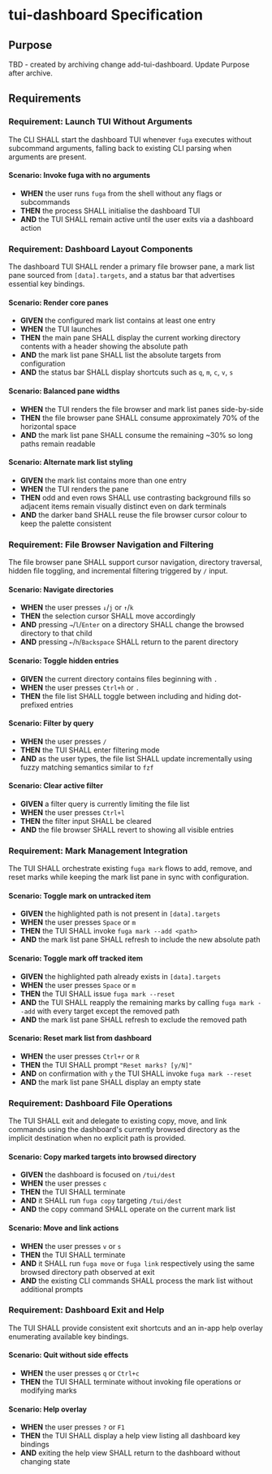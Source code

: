 # tui-dashboard Specification

## Purpose
TBD - created by archiving change add-tui-dashboard. Update Purpose after archive.
## Requirements
### Requirement: Launch TUI Without Arguments
The CLI SHALL start the dashboard TUI whenever `fuga` executes without subcommand arguments, falling back to existing CLI parsing when arguments are present.

#### Scenario: Invoke fuga with no arguments
- **WHEN** the user runs `fuga` from the shell without any flags or subcommands
- **THEN** the process SHALL initialise the dashboard TUI
- **AND** the TUI SHALL remain active until the user exits via a dashboard action

### Requirement: Dashboard Layout Components
The dashboard TUI SHALL render a primary file browser pane, a mark list pane sourced from `[data].targets`, and a status bar that advertises essential key bindings.

#### Scenario: Render core panes
- **GIVEN** the configured mark list contains at least one entry
- **WHEN** the TUI launches
- **THEN** the main pane SHALL display the current working directory contents with a header showing the absolute path
- **AND** the mark list pane SHALL list the absolute targets from configuration
- **AND** the status bar SHALL display shortcuts such as `q`, `m`, `c`, `v`, `s`

#### Scenario: Balanced pane widths
- **WHEN** the TUI renders the file browser and mark list panes side-by-side
- **THEN** the file browser pane SHALL consume approximately 70% of the horizontal space
- **AND** the mark list pane SHALL consume the remaining ~30% so long paths remain readable

#### Scenario: Alternate mark list styling
- **GIVEN** the mark list contains more than one entry
- **WHEN** the TUI renders the pane
- **THEN** odd and even rows SHALL use contrasting background fills so adjacent items remain visually distinct even on dark terminals
- **AND** the darker band SHALL reuse the file browser cursor colour to keep the palette consistent

### Requirement: File Browser Navigation and Filtering
The file browser pane SHALL support cursor navigation, directory traversal, hidden file toggling, and incremental filtering triggered by `/` input.

#### Scenario: Navigate directories
- **WHEN** the user presses `↓`/`j` or `↑`/`k`
- **THEN** the selection cursor SHALL move accordingly
- **AND** pressing `→`/`l`/`Enter` on a directory SHALL change the browsed directory to that child
- **AND** pressing `←`/`h`/`Backspace` SHALL return to the parent directory

#### Scenario: Toggle hidden entries
- **GIVEN** the current directory contains files beginning with `.`
- **WHEN** the user presses `Ctrl+h` or `.`
- **THEN** the file list SHALL toggle between including and hiding dot-prefixed entries

#### Scenario: Filter by query
- **WHEN** the user presses `/`
- **THEN** the TUI SHALL enter filtering mode
- **AND** as the user types, the file list SHALL update incrementally using fuzzy matching semantics similar to `fzf`

#### Scenario: Clear active filter
- **GIVEN** a filter query is currently limiting the file list
- **WHEN** the user presses `Ctrl+l`
- **THEN** the filter input SHALL be cleared
- **AND** the file browser SHALL revert to showing all visible entries

### Requirement: Mark Management Integration
The TUI SHALL orchestrate existing `fuga mark` flows to add, remove, and reset marks while keeping the mark list pane in sync with configuration.

#### Scenario: Toggle mark on untracked item
- **GIVEN** the highlighted path is not present in `[data].targets`
- **WHEN** the user presses `Space` or `m`
- **THEN** the TUI SHALL invoke `fuga mark --add <path>`
- **AND** the mark list pane SHALL refresh to include the new absolute path

#### Scenario: Toggle mark off tracked item
- **GIVEN** the highlighted path already exists in `[data].targets`
- **WHEN** the user presses `Space` or `m`
- **THEN** the TUI SHALL issue `fuga mark --reset`
- **AND** the TUI SHALL reapply the remaining marks by calling `fuga mark --add` with every target except the removed path
- **AND** the mark list pane SHALL refresh to exclude the removed path

#### Scenario: Reset mark list from dashboard
- **WHEN** the user presses `Ctrl+r` or `R`
- **THEN** the TUI SHALL prompt `"Reset marks? [y/N]"`
- **AND** on confirmation with `y` the TUI SHALL invoke `fuga mark --reset`
- **AND** the mark list pane SHALL display an empty state

### Requirement: Dashboard File Operations
The TUI SHALL exit and delegate to existing copy, move, and link commands using the dashboard's currently browsed directory as the implicit destination when no explicit path is provided.

#### Scenario: Copy marked targets into browsed directory
- **GIVEN** the dashboard is focused on `/tui/dest`
- **WHEN** the user presses `c`
- **THEN** the TUI SHALL terminate
- **AND** it SHALL run `fuga copy` targeting `/tui/dest`
- **AND** the copy command SHALL operate on the current mark list

#### Scenario: Move and link actions
- **WHEN** the user presses `v` or `s`
- **THEN** the TUI SHALL terminate
- **AND** it SHALL run `fuga move` or `fuga link` respectively using the same browsed directory path observed at exit
- **AND** the existing CLI commands SHALL process the mark list without additional prompts

### Requirement: Dashboard Exit and Help
The TUI SHALL provide consistent exit shortcuts and an in-app help overlay enumerating available key bindings.

#### Scenario: Quit without side effects
- **WHEN** the user presses `q` or `Ctrl+c`
- **THEN** the TUI SHALL terminate without invoking file operations or modifying marks

#### Scenario: Help overlay
- **WHEN** the user presses `?` or `F1`
- **THEN** the TUI SHALL display a help view listing all dashboard key bindings
- **AND** exiting the help view SHALL return to the dashboard without changing state

